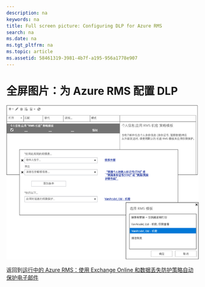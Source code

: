 ```yaml
---
description: na
keywords: na
title: Full screen picture: Configuring DLP for Azure RMS
search: na
ms.date: na
ms.tgt_pltfrm: na
ms.topic: article
ms.assetid: 58461319-3981-4b7f-a195-956a1778e907
---
```

# 全屏图片：为 Azure RMS 配置 DLP
![](../Image/AzRMS_DLPExample.png)

返回到[运行中的 Azure RMS：使用 Exchange Online 和数据丢失防护策略自动保护电子邮件](http://technet.microsoft.com/library/jj585026.aspx)

